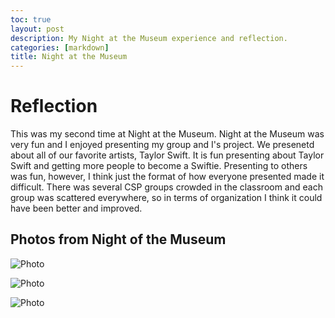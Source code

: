 ```yaml
---
toc: true
layout: post
description: My Night at the Museum experience and reflection. 
categories: [markdown]
title: Night at the Museum 
---
```

# Reflection

This was my second time at Night at the Museum. Night at the Museum was very fun and I enjoyed presenting my group and I's project. We presenetd about all of our favorite artists, Taylor Swift. It is fun presenting about Taylor Swift and getting more people to become a Swiftie. Presenting to others was fun, however, I think just the format of how everyone presented made it difficult. There was several CSP groups crowded in the classroom and each group was scattered everywhere, so in terms of organization I think it could have been better and improved. 

## Photos from Night of the Museum

![Photo](https://cdn.discordapp.com/attachments/702253958688800840/1039293423930331136/IMG_0786.jpeg)

![Photo](https://cdn.discordapp.com/attachments/702253958688800840/1039299112740327474/IMG_0628.jpg)

![Photo](https://cdn.discordapp.com/attachments/702253958688800840/1039299872446222376/IMG_0635.jpg)
